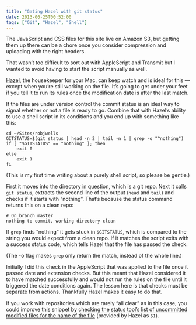 ```yaml
---
title: "Gating Hazel with git status"
date: 2013-06-25T00:52:00
tags: ["Git", "Hazel", "Shell"]
---
```


The JavaScript and CSS files for this site live on Amazon S3, but getting them up there can be a chore once you consider compression and uploading with the right headers.

That wasn’t too difficult to sort out with AppleScript and Transmit but I wanted to avoid having to start the script manually as well.

[Hazel][], the housekeeper for your Mac, can keep watch and is ideal for this — except when you’re still working on the file. It’s going to get under your feet if you tell it to run its rules once the modification date is after the last match.

[Hazel]: http://www.noodlesoft.com/hazel.php

If the files are under version control the commit status is an ideal way to signal whether or not a file is ready to go. Combine that with Hazel’s ability to use a shell script in its conditions and you end up with something like this:

    cd ~/Sites/robjwells
    GITSTATUS=$(git status | head -n 2 | tail -n 1 | grep -o "^nothing")
    if [ "$GITSTATUS" == "nothing" ]; then
        exit 0
    else
        exit 1
    fi

(This is my first time writing about a purely shell script, so please be gentle.)

First it moves into the directory in question, which is a git repo.
Next it calls `git status`, extracts the second line of the output (`head` and `tail`) and checks if it starts with “nothing”. That’s because the status command returns this on a clean repo:

    # On branch master
    nothing to commit, working directory clean

If `grep` finds “nothing” it gets stuck in `$GITSTATUS`, which is compared to the string you would expect from a clean repo. If it matches the script exits with a success status code, which tells Hazel that the file has passed the check.

(The -o flag makes `grep` only return the match, instead of the whole line.)

Initially I did this check in the AppleScript that was applied to the file once it passed date and extension checks. But this meant that Hazel considered it to have matched successfully and would not run the rules on the file until it triggered the date conditions again. The lesson here is that checks must be separate from actions. Thankfully Hazel makes it easy to do that.

If you work with repositories which are rarely “all clear” as in this case, you could improve this snippet by [checking the status tool’s list of uncommitted modified files for the name of the file][update] (provided by Hazel as `$1`).

[update]: /2013/06/more-precise-git-status-gating/
